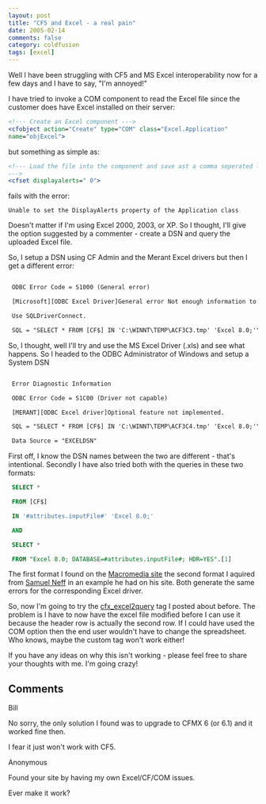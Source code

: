 ```yaml
---
layout: post
title: "CF5 and Excel - a real pain"
date: 2005-02-14
comments: false
category: coldfusion
tags: [excel]
---
```

Well I have been struggling with CF5 and MS Excel interoperability now for a
few days and I have to say, "I'm annoyed!"

I have tried to invoke a COM component to read the Excel file since the
customer does have Excel installed on their server:


```cfc
<!--- Create an Excel component --->
<cfobject action="Create" type="COM" class="Excel.Application"
name="objExcel">

```


but something as simple as:


```cfc
<!--- Load the file into the component and save ast a comma seperated list
--->
<cfset displayalerts=" 0">

```


fails with the error:

    Unable to set the DisplayAlerts property of the Application class






Doesn't matter if I'm using Excel 2000, 2003, or XP. So I thought, I'll give the option suggested by a commenter - create a DSN and query the uploaded Excel file.


So, I setup a DSN using CF Admin and the Merant Excel drivers but then I get a different error:


```cfc

 ODBC Error Code = S1000 (General error)

 [Microsoft][ODBC Excel Driver]General error Not enough information to connect to this DSN with SQLConnect.

 Use SQLDriverConnect.

 SQL = "SELECT * FROM [CF$] IN 'C:\WINNT\TEMP\ACF3C3.tmp' 'Excel 8.0;'" Data Source = "EXCEL_DSN"

```




So, I thought, well I'll try and use the MS Excel Driver (.xls) and see what happens. So I headed to the ODBC Administrator of Windows and setup a System DSN


```cfc

 Error Diagnostic Information

 ODBC Error Code = S1C00 (Driver not capable)

 [MERANT][ODBC Excel driver]Optional feature not implemented.

 SQL = "SELECT * FROM [CF$] IN 'C:\WINNT\TEMP\ACF3C4.tmp' 'Excel 8.0;'"

 Data Source = "EXCELDSN"

```




First off, I know the DSN names between the two are different - that's intentional. Secondly I have also tried both with the queries in these two formats:






```sql
 SELECT *

 FROM [CF$]

 IN '#attributes.inputFile#' 'Excel 8.0;'

 AND

 SELECT *

 FROM "Excel 8.0; DATABASE=#attributes.inputFile#; HDR=YES".[1]


```




The first format I found on the [Macromedia site](http://www.macromedia.com/cfusion/knowledgebase/index.cfm?event=view&id=KC.tn_18656&amp;amp;extid=tn_18656&dialogID=3070366&iterationID=2&sessionID=4830a5c3a1b4$3F$3F$3&stateID=1%200%2019642060&mode=simple) the second format I aquired from [Samuel Neff](http://www.rewindlife.com/) in an example he had on his site.  Both generate the same errors for the corresponding Excel driver.


So, now I'm going to try the [cfx_excel2query](http://www.emerle.net/programming/display.cfm/t/cfx_excel2query) tag I posted about before. The problem is I have to now have the excel file modified before I can use it because the header row is actually the second row. If I could have used the COM option then the end user wouldn't have to change the spreadsheet. Who knows, maybe the custom tag won't work either!


If you have any ideas on why this isn't working - please feel free to share your thoughts with me.  I'm going crazy!





## Comments











Bill






No sorry, the only solution I found was to upgrade to CFMX 6 (or 6.1) and it worked fine then.


I fear it just won't work with CF5.











Anonymous






Found your site by having my own Excel/CF/COM issues.


Ever make it work?
